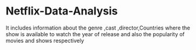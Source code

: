 # Netflix-Data-Analysis
It includes information about the genre ,cast ,director,Countries where the show is available to watch the year of release and also the popularity of movies and shows respectively
